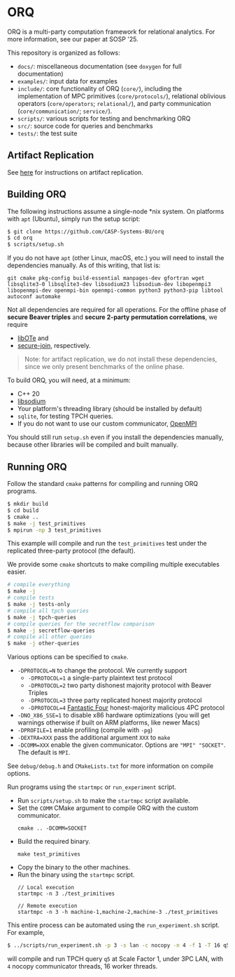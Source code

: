# ORQ

ORQ is a multi-party computation framework for relational analytics. For more information, see our paper at SOSP '25.

This repository is organized as follows:
- `docs/`: miscellaneous documentation (see `doxygen` for full documentation)
- `examples/`: input data for examples
- `include/`: core functionality of ORQ (`core/`), including the implementation of MPC primitives (`core/protocols/`), relational oblivious operators (`core/operators`; `relational/`), and party communication (`core/communication/`; `service/`).
- `scripts/`: various scripts for testing and benchmarking ORQ
- `src/`: source code for queries and benchmarks
- `tests/`: the test suite

## Artifact Replication

See [here](./scripts/sosp25/README.md) for instructions on artifact replication.

## Building ORQ
The following instructions assume a single-node \*nix system. On platforms with `apt` (Ubuntu), simply run the setup script:

```bash
$ git clone https://github.com/CASP-Systems-BU/orq
$ cd orq
$ scripts/setup.sh
```

If you do not have `apt` (other Linux, macOS, etc.) you will need to install the
dependencies manually. As of this writing, that list is:

```
git cmake pkg-config build-essential manpages-dev gfortran wget libsqlite3-0 libsqlite3-dev libsodium23 libsodium-dev libopenmpi3 libopenmpi-dev openmpi-bin openmpi-common python3 python3-pip libtool autoconf automake
```

Not all dependencies are required for all operations. For the offline phase of **secure Beaver triples** and **secure 2-party permutation correlations**, we require
- [libOTe](https://github.com/osu-crypto/libOTe) and
- [secure-join](https://github.com/Visa-Research/secure-join), respectively.

> Note: for artifact replication, we do not install these dependencies, since we only present benchmarks of the online phase.

To build ORQ, you will need, at a minimum:
- C++ 20
- [libsodium](https://libsodium.gitbook.io/doc/installation)
- Your platform's threading library (should be installed by default)
- `sqlite`, for testing TPCH queries.
- If you do not want to use our custom communicator, [OpenMPI](https://www.open-mpi.org/software/ompi/)

You should still run `setup.sh` even if you install the dependencies manually, because other libraries will be compiled and built manually.

## Running ORQ
Follow the standard `cmake` patterns for compiling and running ORQ programs.

```bash
$ mkdir build
$ cd build
$ cmake ..
$ make -j test_primitives
$ mpirun -np 3 test_primitives
```

This example will compile and run the `test_primitives` test under the replicated three-party protocol (the default).

We provide some `cmake` shortcuts to make compiling multiple executables easier.

```bash
# compile everything
$ make -j
# compile tests
$ make -j tests-only
# compile all tpch queries
$ make -j tpch-queries
# compile queries for the secretflow comparison
$ make -j secretflow-queries
# compile all other queries
$ make -j other-queries
```

Various options can be specified to `cmake`.
- `-DPROTOCOL=N` to change the protocol. We currently support
   - `-DPROTOCOL=1` a single-party plaintext test protocol
   - `-DPROTOCOL=2` two party dishonest majority protocol with Beaver Triples
   - `-DPROTOCOL=3` three party replicated honest majority protocol
   - `-DPROTOCOL=4` [Fantastic Four](https://eprint.iacr.org/2020/1330) honest-majority malicious 4PC protocol
- `-DNO_X86_SSE=1` to disable x86 hardware optimizations (you will get warnings otherwise if built on ARM platforms, like newer Macs)
- `-DPROFILE=1` enable profiling (compile with `-pg`)
- `-DEXTRA=XXX` pass the additional argument `XXX` to `make`
- `-DCOMM=XXX` enable the given communicator. Options are `"MPI" "SOCKET"`. The default is `MPI`.

See `debug/debug.h` and `CMakeLists.txt` for more information on compile options.

Run programs using the `startmpc` or `run_experiment` script.
- Run `scripts/setup.sh` to make the `startmpc` script available.
- Set the `COMM` CMake argument to compile ORQ with the custom communicator.
    ```
    cmake .. -DCOMM=SOCKET
    ```
- Build the required binary.
    ```
    make test_primitives
    ```
- Copy the binary to the other machines.
- Run the binary using the `startmpc` script.
    ```
    // Local execution
    startmpc -n 3 ./test_primitives

    // Remote execution
    startmpc -n 3 -h machine-1,machine-2,machine-3 ./test_primitives
    ```

This entire process can be automated using the `run_experiment.sh` script. For example,
```bash
$ ../scripts/run_experiment.sh -p 3 -s lan -c nocopy -n 4 -f 1 -T 16 q5
```
will compile and run TPCH query `q5` at Scale Factor 1, under 3PC LAN, with `4` nocopy communicator threads, 16 worker threads.
